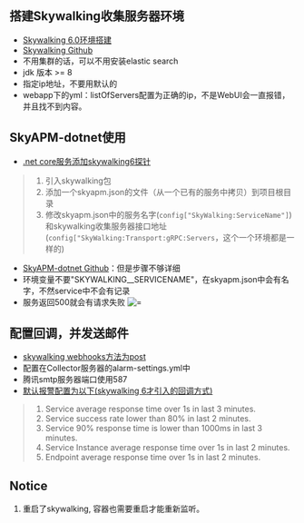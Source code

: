 ## 搭建Skywalking收集服务器环境
* [Skywalking 6.0环境搭建](https://www.jianshu.com/p/bb31c9cac5d0)
* [Skywalking Github](https://github.com/apache/incubator-skywalking)
* 不用集群的话，可以不用安装elastic search
* jdk 版本 >= 8
* 指定ip地址，不要用默认的
* webapp下的yml：listOfServers配置为正确的ip，不是WebUI会一直报错，并且找不到内容。

## SkyAPM-dotnet使用
* [.net core服务添加skywalking6探针](https://www.cnblogs.com/weiBlog/p/10427454.html)
> 1. 引入skywalking包
> 2. 添加一个skyapm.json的文件（从一个已有的服务中拷贝）到项目根目录
> 3. 修改skyapm.json中的服务名字(`config["SkyWalking:ServiceName"]`)和skywalking收集服务器接口地址(`config["SkyWalking:Transport:gRPC:Servers`，这个一个环境都是一样的)
* [SkyAPM-dotnet Github](https://github.com/SkyAPM/SkyAPM-dotnet)：但是步骤不够详细
* 环境变量不要"SKYWALKING__SERVICENAME"，在skyapm.json中会有名字，不然service中不会有记录
* 服务返回500就会有请求失败
![=](https://ww1.sinaimg.cn/large/007i4MEmgy1g1aihg3rv1j31ee0mhtbv.jpg)

## 配置回调，并发送邮件
* [skywalking webhooks方法为post](https://my.oschina.net/u/3920392/blog/2998115)
* 配置在Collector服务器的alarm-settings.yml中
* 腾讯smtp服务器端口使用587
* [默认报警配置为以下(skywalking 6才引入的回调方式)](https://github.com/apache/incubator-skywalking/blob/master/docs/en/setup/backend/backend-alarm.md)
>1. Service average response time over 1s in last 3 minutes.
>2. Service success rate lower than 80% in last 2 minutes.
>3. Service 90% response time is lower than 1000ms in last 3 minutes.
>4. Service Instance average response time over 1s in last 2 minutes.
>5. Endpoint average response time over 1s in last 2 minutes.
## Notice
1. 重启了skywalking, 容器也需要重启才能重新监听。